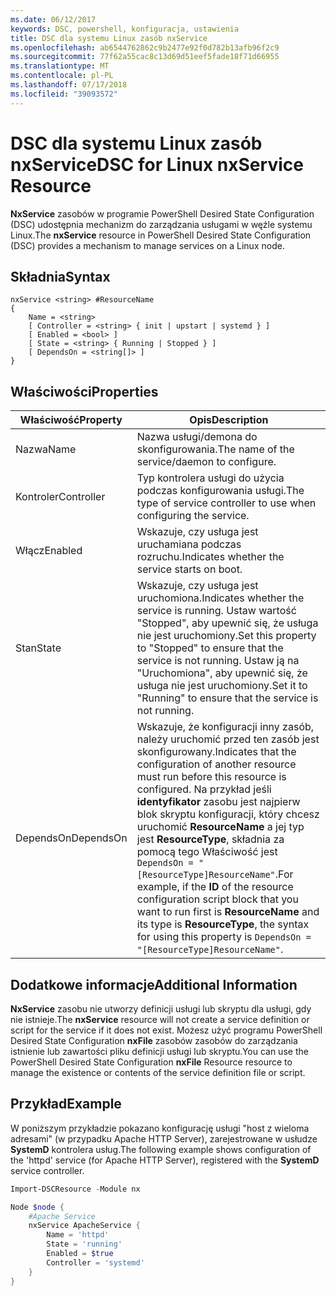 ```yaml
---
ms.date: 06/12/2017
keywords: DSC, powershell, konfiguracja, ustawienia
title: DSC dla systemu Linux zasób nxService
ms.openlocfilehash: ab6544762862c9b2477e92f0d782b13afb96f2c9
ms.sourcegitcommit: 77f62a55cac8c13d69d51eef5fade18f71d66955
ms.translationtype: MT
ms.contentlocale: pl-PL
ms.lasthandoff: 07/17/2018
ms.locfileid: "39093572"
---
```

# <a name="dsc-for-linux-nxservice-resource"></a><span data-ttu-id="e88a6-103">DSC dla systemu Linux zasób nxService</span><span class="sxs-lookup"><span data-stu-id="e88a6-103">DSC for Linux nxService Resource</span></span>

<span data-ttu-id="e88a6-104">**NxService** zasobów w programie PowerShell Desired State Configuration (DSC) udostępnia mechanizm do zarządzania usługami w węźle systemu Linux.</span><span class="sxs-lookup"><span data-stu-id="e88a6-104">The **nxService** resource in PowerShell Desired State Configuration (DSC) provides a mechanism to manage services on a Linux node.</span></span>

## <a name="syntax"></a><span data-ttu-id="e88a6-105">Składnia</span><span class="sxs-lookup"><span data-stu-id="e88a6-105">Syntax</span></span>

```
nxService <string> #ResourceName
{
    Name = <string>
    [ Controller = <string> { init | upstart | systemd } ]
    [ Enabled = <bool> ]
    [ State = <string> { Running | Stopped } ]
    [ DependsOn = <string[]> ]
}
```

## <a name="properties"></a><span data-ttu-id="e88a6-106">Właściwości</span><span class="sxs-lookup"><span data-stu-id="e88a6-106">Properties</span></span>
|  <span data-ttu-id="e88a6-107">Właściwość</span><span class="sxs-lookup"><span data-stu-id="e88a6-107">Property</span></span> |  <span data-ttu-id="e88a6-108">Opis</span><span class="sxs-lookup"><span data-stu-id="e88a6-108">Description</span></span> |
|---|---|
| <span data-ttu-id="e88a6-109">Nazwa</span><span class="sxs-lookup"><span data-stu-id="e88a6-109">Name</span></span>| <span data-ttu-id="e88a6-110">Nazwa usługi/demona do skonfigurowania.</span><span class="sxs-lookup"><span data-stu-id="e88a6-110">The name of the service/daemon to configure.</span></span>|
| <span data-ttu-id="e88a6-111">Kontroler</span><span class="sxs-lookup"><span data-stu-id="e88a6-111">Controller</span></span>| <span data-ttu-id="e88a6-112">Typ kontrolera usługi do użycia podczas konfigurowania usługi.</span><span class="sxs-lookup"><span data-stu-id="e88a6-112">The type of service controller to use when configuring the service.</span></span>|
| <span data-ttu-id="e88a6-113">Włącz</span><span class="sxs-lookup"><span data-stu-id="e88a6-113">Enabled</span></span>| <span data-ttu-id="e88a6-114">Wskazuje, czy usługa jest uruchamiana podczas rozruchu.</span><span class="sxs-lookup"><span data-stu-id="e88a6-114">Indicates whether the service starts on boot.</span></span>|
| <span data-ttu-id="e88a6-115">Stan</span><span class="sxs-lookup"><span data-stu-id="e88a6-115">State</span></span>| <span data-ttu-id="e88a6-116">Wskazuje, czy usługa jest uruchomiona.</span><span class="sxs-lookup"><span data-stu-id="e88a6-116">Indicates whether the service is running.</span></span> <span data-ttu-id="e88a6-117">Ustaw wartość "Stopped", aby upewnić się, że usługa nie jest uruchomiony.</span><span class="sxs-lookup"><span data-stu-id="e88a6-117">Set this property to "Stopped" to ensure that the service is not running.</span></span> <span data-ttu-id="e88a6-118">Ustaw ją na "Uruchomiona", aby upewnić się, że usługa nie jest uruchomiony.</span><span class="sxs-lookup"><span data-stu-id="e88a6-118">Set it to "Running" to ensure that the service is not running.</span></span>|
| <span data-ttu-id="e88a6-119">DependsOn</span><span class="sxs-lookup"><span data-stu-id="e88a6-119">DependsOn</span></span> | <span data-ttu-id="e88a6-120">Wskazuje, że konfiguracji inny zasób, należy uruchomić przed ten zasób jest skonfigurowany.</span><span class="sxs-lookup"><span data-stu-id="e88a6-120">Indicates that the configuration of another resource must run before this resource is configured.</span></span> <span data-ttu-id="e88a6-121">Na przykład jeśli **identyfikator** zasobu jest najpierw blok skryptu konfiguracji, który chcesz uruchomić **ResourceName** a jej typ jest **ResourceType**, składnia za pomocą tego Właściwość jest `DependsOn = "[ResourceType]ResourceName"`.</span><span class="sxs-lookup"><span data-stu-id="e88a6-121">For example, if the **ID** of the resource configuration script block that you want to run first is **ResourceName** and its type is **ResourceType**, the syntax for using this property is `DependsOn = "[ResourceType]ResourceName"`.</span></span>|

## <a name="additional-information"></a><span data-ttu-id="e88a6-122">Dodatkowe informacje</span><span class="sxs-lookup"><span data-stu-id="e88a6-122">Additional Information</span></span>

<span data-ttu-id="e88a6-123">**NxService** zasobu nie utworzy definicji usługi lub skryptu dla usługi, gdy nie istnieje.</span><span class="sxs-lookup"><span data-stu-id="e88a6-123">The **nxService** resource will not create a service definition or script for the service if it does not exist.</span></span> <span data-ttu-id="e88a6-124">Możesz użyć programu PowerShell Desired State Configuration **nxFile** zasobów zasobów do zarządzania istnienie lub zawartości pliku definicji usługi lub skryptu.</span><span class="sxs-lookup"><span data-stu-id="e88a6-124">You can use the PowerShell Desired State Configuration **nxFile** Resource resource to manage the existence or contents of the service definition file or script.</span></span>

## <a name="example"></a><span data-ttu-id="e88a6-125">Przykład</span><span class="sxs-lookup"><span data-stu-id="e88a6-125">Example</span></span>

<span data-ttu-id="e88a6-126">W poniższym przykładzie pokazano konfigurację usługi "host z wieloma adresami" (w przypadku Apache HTTP Server), zarejestrowane w usłudze **SystemD** kontrolera usług.</span><span class="sxs-lookup"><span data-stu-id="e88a6-126">The following example shows configuration of the 'httpd' service (for Apache HTTP Server), registered with the **SystemD** service controller.</span></span>

```powershell
Import-DSCResource -Module nx

Node $node {
    #Apache Service
    nxService ApacheService {
        Name = 'httpd'
        State = 'running'
        Enabled = $true
        Controller = 'systemd'
    }
}
```